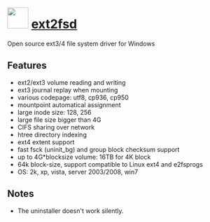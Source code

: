 ﻿# <img src="https://cdn.rawgit.com/chocolatey/chocolatey-coreteampackages/8a5d2740db65d1750e4312294f4163e348cd5a45/icons/ext2fsd.jpg" width="48" height="48"/> [ext2fsd](https://chocolatey.org/packages/ext2fsd)


Open source ext3/4 file system driver for Windows

## Features

- ext2/ext3 volume reading and writing
- ext3 journal replay when mounting
- various codepage: utf8, cp936, cp950
- mountpoint automatical assignment
- large inode size: 128, 256
- large file size bigger than 4G
- CIFS sharing over network
- htree directory indexing
- ext4 extent support
- fast fsck (uninit_bg) and group block checksum support
- up to 4G*blocksize volume: 16TB for 4K block
- 64k block-size, support compatible to Linux ext4 and e2fsprogs
- OS: 2k, xp, vista, server 2003/2008, win7

## Notes

- The uninstaller doesn't work silently.

